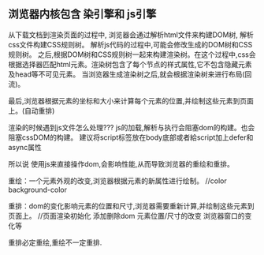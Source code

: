 ## 浏览器内核包含 染引擎和 js引擎


从下载文档到渲染页面的过程中,
浏览器会通过解析html文件来构建DOM树,
解析css文件构建CSS规则树。
解析js代码的过程中,可能会修改生成的DOM树和CSS规则树。
之后,根据DOM树和CSS规则树一起来构建渲染树。在这个过程中,css会根据选择器匹配html元素。渲染树包含了每个节点的样式属性,它不包含隐藏元素及head等不可见元素。
当浏览器生成渲染树之后,就会根据渲染树来进行布局(回流)。

最后,浏览器根据元素的坐标和大小来计算每个元素的位置,并绘制这些元素到页面上。(自动重排)


渲染的时候遇到js文件怎么处理???
 js的加载,解析与执行会阻塞dom的构建。也会阻塞cssDOM的构建。
    建议将script标签放在body底部或者給script加上defer和async属性

所以说 使用js来直接操作dom,会影响性能,从而导致浏览器的重绘和重排。


重绘：一个元素外观的改变,浏览器根据元素的新属性进行绘制。
//color background-color

重排：dom的变化影响元素的位置和尺寸,浏览器需要重新计算,并绘制这些元素到页面上。
//页面渲染初始化 添加删除dom 元素位置/尺寸的改变 浏览器窗口的变化等

重排必定重绘,重绘不一定重排.
